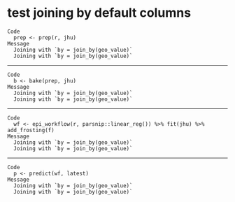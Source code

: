 # test joining by default columns

    Code
      prep <- prep(r, jhu)
    Message
      Joining with `by = join_by(geo_value)`
      Joining with `by = join_by(geo_value)`

---

    Code
      b <- bake(prep, jhu)
    Message
      Joining with `by = join_by(geo_value)`
      Joining with `by = join_by(geo_value)`

---

    Code
      wf <- epi_workflow(r, parsnip::linear_reg()) %>% fit(jhu) %>% add_frosting(f)
    Message
      Joining with `by = join_by(geo_value)`
      Joining with `by = join_by(geo_value)`

---

    Code
      p <- predict(wf, latest)
    Message
      Joining with `by = join_by(geo_value)`
      Joining with `by = join_by(geo_value)`

